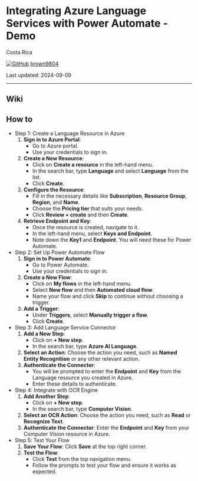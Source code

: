 # Integrating Azure Language Services with Power Automate - Demo

Costa Rica

[![GitHub](https://img.shields.io/badge/--181717?logo=github&logoColor=ffffff)](https://github.com/)
[brown9804](https://github.com/brown9804)

Last updated: 2024-09-09

----------

## Wiki 

## How to 

-  Step 1: Create a Language Resource in Azure
    1. **Sign in to Azure Portal**:
       - Go to Azure portal.
       - Use your credentials to sign in.
    2. **Create a New Resource**:
       - Click on **Create a resource** in the left-hand menu.
       - In the search bar, type **Language** and select **Language** from the list.
       - Click **Create**.
    3. **Configure the Resource**:
       - Fill in the necessary details like **Subscription**, **Resource Group**, **Region**, and **Name**.
       - Choose the **Pricing tier** that suits your needs.
       - Click **Review + create** and then **Create**.
    4. **Retrieve Endpoint and Key**:
       - Once the resource is created, navigate to it.
       - In the left-hand menu, select **Keys and Endpoint**.
       - Note down the **Key1** and **Endpoint**. You will need these for Power Automate.
-  Step 2: Set Up Power Automate Flow
    1. **Sign in to Power Automate**:
       - Go to Power Automate.
       - Use your credentials to sign in.
    2. **Create a New Flow**:
       - Click on **My flows** in the left-hand menu.
       - Select **New flow** and then **Automated cloud flow**.
       - Name your flow and click **Skip** to continue without choosing a trigger.
    3. **Add a Trigger**:
       - Under **Triggers**, select **Manually trigger a flow**.
       - Click **Create**.
-  Step 3: Add Language Service Connector
    1. **Add a New Step**:
       - Click on **+ New step**.
       - In the search bar, type **Azure AI Language**.
    2. **Select an Action**: Choose the action you need, such as **Named Entity Recognition** or any other relevant action.
    3. **Authenticate the Connector**:
       - You will be prompted to enter the **Endpoint** and **Key** from the Language resource you created in Azure.
       - Enter these details to authenticate.
-  Step 4: Integrate with OCR Engine
    1. **Add Another Step**:
       - Click on **+ New step**.
       - In the search bar, type **Computer Vision**.
    2. **Select an OCR Action**: Choose the action you need, such as **Read** or **Recognize Text**.
    3. **Authenticate the Connector**: Enter the **Endpoint** and **Key** from your Computer Vision resource in Azure.
-  Step 5: Test Your Flow
    1. **Save Your Flow**: Click **Save** at the top right corner.
    2. **Test the Flow**:
       - Click **Test** from the top navigation menu.
       - Follow the prompts to test your flow and ensure it works as expected.

